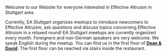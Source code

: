 Welcome to our Website for everyone interested in Effective Altruism in Stuttgart area.

Currently, EA Stuttgart organizes meetups to introduce newcomers to Effective Altruism, ask questions and discuss topics concerning Effective Altruism in a relaxed round! EA Stuttgart meetups are currently organized every month. Foreigners and non-German speakers are very welcome. We speak English during the meetup. You can find us in the first floor of **[Dean & David](https://www.google.de/maps/place/Dean+%26+David/@48.7826502,9.1694814,15z/data=!4m8!1m2!2m1!1sdean+and+david+stuttgart!3m4!1s0x4799db49adb60fd5:0xbf8123c46f08a879!8m2!3d48.775128!4d9.1726715)**. The first floor can be reached via stairs inside the restaurant.

